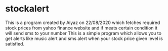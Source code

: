 # stockalert
This is a program created by Aiyaz on 22/08/2020 which fetches required stock prices from yahoo finance website and if meats certain condition it will send sms to your number
This is a simple program which allows you to get alerts like music alert and sms alert when your stock price given level is satisfied.
